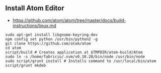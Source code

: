 ## Install Atom Editor
- https://github.com/atom/atom/tree/master/docs/build-instructions/linux.md

```
sudo apt-get install libgnome-keyring-dev
npm config set python /usr/bin/python2 -g
git clone https://github.com/atom/atom
cd atom
script/build # Creates application at $TMPDIR/atom-build/Atom
sudo ln -s /home/fabricio/.nvm/v0.10.28/bin/node /usr/bin/node
sudo script/grunt install # Installs command to /usr/local/bin/atom
script/grunt mkdeb
```
